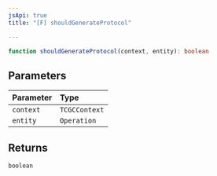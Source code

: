 ```yaml
---
jsApi: true
title: "[F] shouldGenerateProtocol"

---
```

```ts
function shouldGenerateProtocol(context, entity): boolean
```

## Parameters

| Parameter | Type |
| :------ | :------ |
| `context` | `TCGCContext` |
| `entity` | `Operation` |

## Returns

`boolean`
